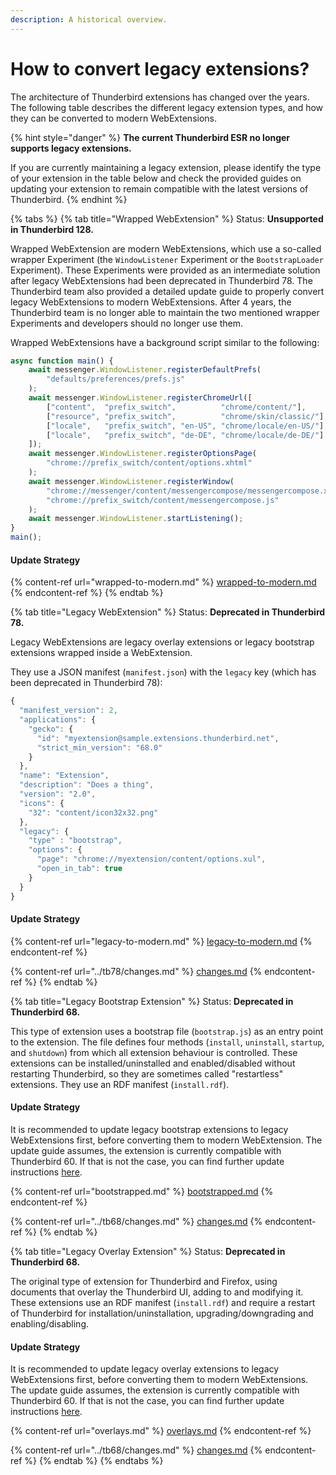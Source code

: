 ```yaml
---
description: A historical overview.
---
```


# How to convert legacy extensions?

The architecture of Thunderbird extensions has changed over the years. The following table describes the different legacy extension types, and how they can be converted to modern WebExtensions.

{% hint style="danger" %}
**The current Thunderbird ESR no longer supports legacy extensions.**

If you are currently maintaining a legacy extension, please identify the type of your extension in the table below and check the provided guides on updating your extension to remain compatible with the latest versions of Thunderbird.
{% endhint %}

{% tabs %}
{% tab title="Wrapped WebExtension" %}
Status: **Unsupported in Thunderbird 128.**

Wrapped WebExtension are modern WebExtensions, which use a so-called wrapper Experiment (the `WindowListener` Experiment or the `BootstrapLoader` Experiment). These Experiments were provided as an intermediate solution after legacy WebExtensions had been deprecated in Thunderbird 78. The Thunderbird team also provided a detailed update guide to properly convert legacy WebExtensions to modern WebExtensions. After 4 years, the Thunderbird team is no longer able to maintain the two mentioned wrapper Experiments and developers should no longer use them.

Wrapped WebExtensions have a background script similar to the following:

```javascript
async function main() {
    await messenger.WindowListener.registerDefaultPrefs(
        "defaults/preferences/prefs.js"
    );
    await messenger.WindowListener.registerChromeUrl([
        ["content",  "prefix_switch",          "chrome/content/"],
        ["resource", "prefix_switch",          "chrome/skin/classic/"],
        ["locale",   "prefix_switch", "en-US", "chrome/locale/en-US/"],
        ["locale",   "prefix_switch", "de-DE", "chrome/locale/de-DE/"],
    ]);
    await messenger.WindowListener.registerOptionsPage(
        "chrome://prefix_switch/content/options.xhtml"
    );
    await messenger.WindowListener.registerWindow(
        "chrome://messenger/content/messengercompose/messengercompose.xhtml",
        "chrome://prefix_switch/content/messengercompose.js"
    );
    await messenger.WindowListener.startListening();
}
main();
```

#### Update Strategy

{% content-ref url="wrapped-to-modern.md" %}
[wrapped-to-modern.md](wrapped-to-modern.md)
{% endcontent-ref %}
{% endtab %}

{% tab title="Legacy WebExtension" %}
Status: **Deprecated in Thunderbird 78.**

Legacy WebExtensions are legacy overlay extensions or legacy bootstrap extensions wrapped inside a WebExtension.

They use a JSON manifest (`manifest.json`) with the `legacy` key (which has been deprecated in Thunderbird 78):

```javascript
{
  "manifest_version": 2,
  "applications": {
    "gecko": {
      "id": "myextension@sample.extensions.thunderbird.net",
      "strict_min_version": "68.0"
    }
  },
  "name": "Extension",
  "description": "Does a thing",
  "version": "2.0",
  "icons": {
    "32": "content/icon32x32.png"
  },
  "legacy": {
    "type" : "bootstrap",
    "options": {
      "page": "chrome://myextension/content/options.xul",
      "open_in_tab": true
    }
  }
}
```

#### Update Strategy

{% content-ref url="legacy-to-modern.md" %}
[legacy-to-modern.md](legacy-to-modern.md)
{% endcontent-ref %}

{% content-ref url="../tb78/changes.md" %}
[changes.md](../tb78/changes.md)
{% endcontent-ref %}
{% endtab %}

{% tab title="Legacy Bootstrap Extension" %}
Status: **Deprecated in Thunderbird 68.**

This type of extension uses a bootstrap file (`bootstrap.js`) as an entry point to the extension. The file defines four methods (`install`, `uninstall`, `startup`, and `shutdown`) from which all extension behaviour is controlled. These extensions can be installed/uninstalled and enabled/disabled without restarting Thunderbird, so they are sometimes called "restartless" extensions. They use an RDF manifest (`install.rdf`).

#### Update Strategy

It is recommended to update legacy bootstrap extensions to legacy WebExtensions first, before converting them to modern WebExtension. The update guide assumes, the extension is currently compatible with Thunderbird 60. If that is not the case, you can find further update instructions [here](https://wiki.mozilla.org/Thunderbird/Add-ons\_Guide\_57).

{% content-ref url="bootstrapped.md" %}
[bootstrapped.md](bootstrapped.md)
{% endcontent-ref %}

{% content-ref url="../tb68/changes.md" %}
[changes.md](../tb68/changes.md)
{% endcontent-ref %}
{% endtab %}

{% tab title="Legacy Overlay Extension" %}
Status: **Deprecated in Thunderbird 68.**

The original type of extension for Thunderbird and Firefox, using documents that overlay the Thunderbird UI, adding to and modifying it. These extensions use an RDF manifest (`install.rdf`) and require a restart of Thunderbird for installation/uninstallation, upgrading/downgrading and enabling/disabling.

#### Update Strategy

It is recommended to update legacy overlay extensions to legacy WebExtensions first, before converting them to modern WebExtensions. The update guide assumes, the extension is currently compatible with Thunderbird 60. If that is not the case, you can find further update instructions [here](https://wiki.mozilla.org/Thunderbird/Add-ons\_Guide\_57).

{% content-ref url="overlays.md" %}
[overlays.md](overlays.md)
{% endcontent-ref %}

{% content-ref url="../tb68/changes.md" %}
[changes.md](../tb68/changes.md)
{% endcontent-ref %}
{% endtab %}
{% endtabs %}
